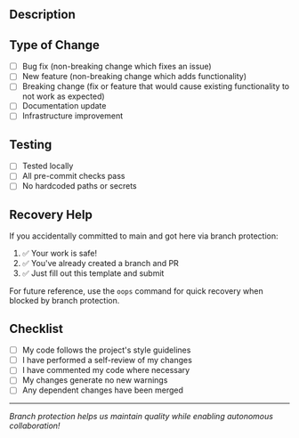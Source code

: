 ## Description

<!-- Brief description of what this PR does -->

## Type of Change

- [ ] Bug fix (non-breaking change which fixes an issue)
- [ ] New feature (non-breaking change which adds functionality)
- [ ] Breaking change (fix or feature that would cause existing functionality to not work as expected)
- [ ] Documentation update
- [ ] Infrastructure improvement

## Testing

<!-- How has this been tested? -->

- [ ] Tested locally
- [ ] All pre-commit checks pass
- [ ] No hardcoded paths or secrets

## Recovery Help

If you accidentally committed to main and got here via branch protection:
1. ✅ Your work is safe!
2. ✅ You've already created a branch and PR
3. ✅ Just fill out this template and submit

For future reference, use the `oops` command for quick recovery when blocked by branch protection.

## Checklist

- [ ] My code follows the project's style guidelines
- [ ] I have performed a self-review of my changes
- [ ] I have commented my code where necessary
- [ ] My changes generate no new warnings
- [ ] Any dependent changes have been merged

---

*Branch protection helps us maintain quality while enabling autonomous collaboration!*